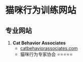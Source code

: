 # 猫咪行为训练网站

## 专业网站
1. **Cat Behavior Associates**
   - [catbehaviorassociates.com](https://catbehaviorassociates.com)
   - 猫咪行为专家协会 ⭐⭐⭐⭐⭐ 